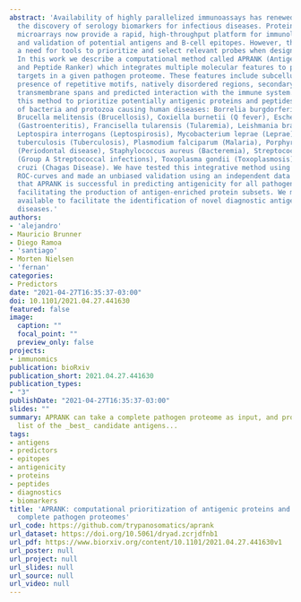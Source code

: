```yaml
---
abstract: 'Availability of highly parallelized immunoassays has renewed interest in
  the discovery of serology biomarkers for infectious diseases. Protein and peptide
  microarrays now provide a rapid, high-throughput platform for immunological testing
  and validation of potential antigens and B-cell epitopes. However, there is still
  a need for tools to prioritize and select relevant probes when designing these arrays.
  In this work we describe a computational method called APRANK (Antigenic Protein
  and Peptide Ranker) which integrates multiple molecular features to prioritize antigenic
  targets in a given pathogen proteome. These features include subcellular localization,
  presence of repetitive motifs, natively disordered regions, secondary structure,
  transmembrane spans and predicted interaction with the immune system. We applied
  this method to prioritize potentially antigenic proteins and peptides in a number
  of bacteria and protozoa causing human diseases: Borrelia burgdorferi (Lyme disease),
  Brucella melitensis (Brucellosis), Coxiella burnetii (Q fever), Escherichia coli
  (Gastroenteritis), Francisella tularensis (Tularemia), Leishmania braziliensis (Leishmaniasis),
  Leptospira interrogans (Leptospirosis), Mycobacterium leprae (Leprae), Mycobacterium
  tuberculosis (Tuberculosis), Plasmodium falciparum (Malaria), Porphyromonas gingivalis
  (Periodontal disease), Staphylococcus aureus (Bacteremia), Streptococcus pyogenes
  (Group A Streptococcal infections), Toxoplasma gondii (Toxoplasmosis) and Trypanosoma
  cruzi (Chagas Disease). We have tested this integrative method using non-parametric
  ROC-curves and made an unbiased validation using an independent data set. We found
  that APRANK is successful in predicting antigenicity for all pathogen species tested,
  facilitating the production of antigen-enriched protein subsets. We make APRANK
  available to facilitate the identification of novel diagnostic antigens in infectious
  diseases.'
authors:
- 'alejandro'
- Mauricio Brunner
- Diego Ramoa
- 'santiago'
- Morten Nielsen
- 'fernan'
categories:
- Predictors
date: "2021-04-27T16:35:37-03:00"
doi: 10.1101/2021.04.27.441630
featured: false
image:
  caption: ""
  focal_point: ""
  preview_only: false
projects:
- immunomics
publication: bioRxiv
publication_short: 2021.04.27.441630
publication_types:
- "3"
publishDate: "2021-04-27T16:35:37-03:00"
slides: ""
summary: APRANK can take a complete pathogen proteome as input, and provide a ranked
  list of the _best_ candidate antigens...
tags:
- antigens
- predictors
- epitopes
- antigenicity
- proteins
- peptides
- diagnostics
- biomarkers
title: 'APRANK: computational prioritization of antigenic proteins and peptides from
  complete pathogen proteomes'
url_code: https://github.com/trypanosomatics/aprank
url_dataset: https://doi.org/10.5061/dryad.zcrjdfnb1
url_pdf: https://www.biorxiv.org/content/10.1101/2021.04.27.441630v1
url_poster: null
url_project: null
url_slides: null
url_source: null
url_video: null
---
```

